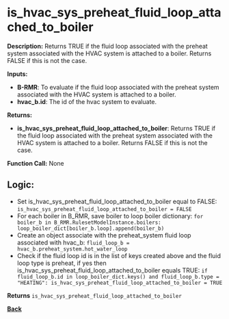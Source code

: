 # is_hvac_sys_preheat_fluid_loop_attached_to_boiler  

**Description:** Returns TRUE if the fluid loop associated with the preheat system associated with the HVAC system is attached to a boiler. Returns FALSE if this is not the case.   

**Inputs:**  
- **B-RMR**: To evaluate if the fluid loop associated with the preheat system associated with the HVAC system is attached to a boiler.   
- **hvac_b.id**: The id of the hvac system to evaluate.  

**Returns:**  
- **is_hvac_sys_preheat_fluid_loop_attached_to_boiler**: Returns TRUE if the fluid loop associated with the preheat system associated with the HVAC system is attached to a boiler. Returns FALSE if this is not the case.   
 
**Function Call:** None  

## Logic:   
- Set is_hvac_sys_preheat_fluid_loop_attached_to_boiler equal to FALSE: `is_hvac_sys_preheat_fluid_loop_attached_to_boiler = FALSE`  
- For each boiler in B_RMR, save boiler to loop boiler dictionary: `for boiler_b in B_RMR.RulesetModelInstance.boilers: loop_boiler_dict[boiler_b.loop].append(boiler_b)`
- Create an object associate with the preheat_system fluid loop associated with hvac_b: `fluid_loop_b = hvac_b.preheat_system.hot_water_loop`
- Check if the fluid loop id is in the list of keys created above and the fluid loop type is preheat, if yes then is_hvac_sys_preheat_fluid_loop_attached_to_boiler equals TRUE: `if fluid_loop_b.id in loop_boiler_dict.keys() and fluid_loop_b.type = "HEATING": is_hvac_sys_preheat_fluid_loop_attached_to_boiler = TRUE` 

**Returns** `is_hvac_sys_preheat_fluid_loop_attached_to_boiler`  



**[Back](../../../_toc.md)**
